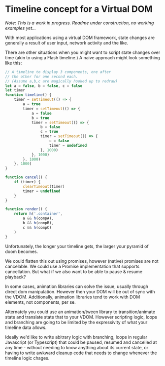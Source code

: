 # Timeline concept for a Virtual DOM

*Note: This is a work in progress. Readme under construction, no working examples yet...*

With most applications using a virtual DOM framework, state changes are generally a result of user input, network activity and the like.

There are other situations when you might want to script state changes over time (akin to using a Flash timeline.) A naive approach might look something like this:

```javascript
// A timeline to display 3 components, one after
// the other for one second each.
// (Assume a,b,c are magically hooked up to redraw)
let a = false, b = false, c = false
let timer
function timeline() {
	timer = setTimeout(() => {
		a = true
		timer = setTimeout(() => {
			a = false
			b = true
			timer = setTimeout(() => {
				b = false
				c = true
				timer = setTimeout(() => {
					c = false
					timer = undefined
				}, 1000)
			}, 1000)
		}, 1000)
	}, 1000)
}

function cancel() {
	if (timer) {
		clearTimeout(timer)
		timer = undefined
	}
}

function render() {
	return h('.container',
		a && h(compA),
		b && h(compB),
		c && h(compC)
	)
}
```

Unfortunately, the longer your timeline gets, the larger your pyramid of doom becomes.

We could flatten this out using promises, however (native) promises are not cancelable. We could use a Promise implementation that supports cancellation. But what if we also want to be able to pause & resume playback?

In some cases, animation libraries can solve the issue, usually through direct dom manipulation. However then your DOM will be out of sync with the VDOM. Additionally, animation libraries tend to work with DOM elements, not components, per se.

Alternately you could use an animation/tween library to transition/animate state and translate state that to your VDOM. However scripting logic, loops and branching are going to be limited by the expressivity of what your timeline data allows.

Ideally we'd like to write abitrary logic with branching, loops in regular Javascript (or Typescript) that could be paused, resumed and cancelled at any time - without needing to know anything about its current state, or having to write awkward cleanup code that needs to change whenever the timeline logic chages.

